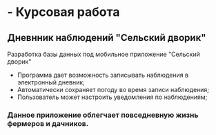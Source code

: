 # - Курсовая работа
## Дневнник наблюдений "Сельский дворик"

Разработка базы данных под мобильное приложение "Сельский дворик"

 - Программа дает возможность записывать наблюдения в электронный дневник;
 - Автоматически сохраняет погоду во время записи наблюдения;
 - Пользователь может настроить уведомления по наблюдениям;
 ### Данное приложение облегчает повседневную жизнь фермеров и дачников.
